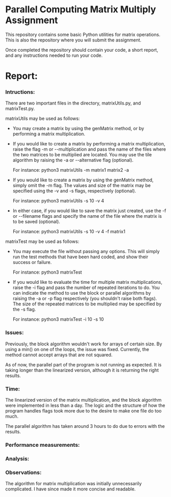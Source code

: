 # Parallel Computing Matrix Multiply Assignment

This repository contains some basic Python utilities for
matrix operations. This is also the repository where
you will submit the assignment.

Once completed the repository should contain your code,
a short report, and any instructions needed to run your
code.

# Report:

### Intructions:
There are two important files in the directory,
matrixUtils.py, and matrixTest.py.

matrixUtils may be used as follows:
- You may create a matrix by using the genMatrix method, or
by performing a matrix multiplication.
- If you would like to create a matrix by performing a
matrix multiplication, raise the flag -m or
--multiplication and pass the name of the files where the
two matrices to be multiplied are located. You may use
the tile algorithm by raising the -a or --alternative
flag (optional).

  For instance: python3 matrixUtils -m matrix1 matrix2 -a

- If you would like to create a matrix by using the
genMatrix method, simply omit the -m flag. The values and
size of the matrix may be specified using the -v and -s
flags, respectively (optional).

  For instance: python3 matrixUtils -s 10 -v 4

- In either case, if you would like to save the matrix just
created, use the -f or --filename flags and specify the
name of the file where the matrix is to be saved
(optional).

  For instance: python3 matrixUtils -s 10 -v 4 -f matrix1

matrixTest may be used as follows:
- You may execute the file without passing any options. This
will simply run the test methods that have been hard coded,
and show their success or failure.

  For instance: python3 matrixTest

- If you would like to evaluate the time for multiple matrix
multiplications, raise the -i flag and pass the number of
repeated iterations to do. You can indicate the method to use
the block or parallel algorithms by raising the -a or -p flag
respectively (you shouldn't raise both flags). The size of
the repeated matrices to be multiplied may be specified by
the -s flag.

  For instance: python3 matrixTest -i 10 -s 10

### Issues:
Previously, the block algorithm wouldn't work for arrays of certain size. By using a min() on one of the loops, the issue was fixed. Currently, the method cannot accept arrays that are not squared.

As of now, the parallel part of the program is not running as expected. It is taking longer than the linearized version, although it is returning the right results.

### Time:
The linearized version of the matrix multiplication, and the block algorithm were implemented in less than a day. The logic and the structure of how the program handles flags took more due to the desire to make one file do too much.

The parallel algorithm has taken around 3 hours to do due to errors with the results.

### Performance measurements:


### Analysis:


### Observations:
The algorithm for matrix multiplication was initially unnecessarily complicated. I have since made it more concise and readable.

